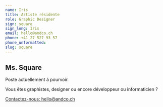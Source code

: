 ```yaml
---
name: Iris
title: Artiste résidente
role: Graphic Designer
sign: square
sign_long: Iris
email: hello@andco.ch
phone: +41 27 527 93 57
phone_unformatted:
slug: square
---
```


<div class="grid__item lg-w-1/4 sm-w-1/2 xs-w-1/1">
</div>

<div class="grid__item lg-w-1/2 sm-w-1/1 xs-w-1/1">
	<article class="card card--padded">
		<h2 class="card__title">Ms. Square</h2>
		<p>Poste actuellement à pourvoir.</p>
		<p>Vous êtes graphistes, designer ou encore développeur ou informaticien ?</p>
		<p><a href="mailto:hello@andco.ch">Contactez-nous: hello@andco.ch</a></p>
	</article>
</div>
